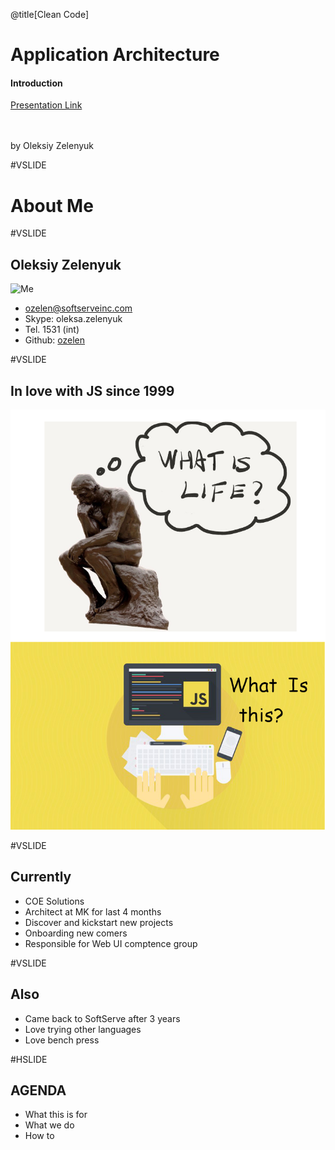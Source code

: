 @title[Clean Code]

# Application Architecture

#### Introduction

[Presentation Link](https://github.com/ozelen/presentation-app-architecture)

<br>
<br>
<span class="byline">by Oleksiy Zelenyuk</span>

#VSLIDE

# About Me

#VSLIDE

## Oleksiy Zelenyuk
![Me](assets/images/me.png)

- ozelen@softserveinc.com
- Skype: oleksa.zelenyuk
- Tel. 1531 (int)
- Github: [ozelen](https://github.com/ozelen/)

#VSLIDE

## In love with JS since 1999

![Logo](assets/images/this.png)

#VSLIDE

## Currently

- COE Solutions                           <!-- .element: class="fragment" -->
- Architect at MK for last 4 months       <!-- .element: class="fragment" -->
- Discover and kickstart new projects     <!-- .element: class="fragment" -->
- Onboarding new comers                   <!-- .element: class="fragment" -->
- Responsible for Web UI comptence group  <!-- .element: class="fragment" -->

#VSLIDE

## Also

- Came back to SoftServe after 3 years    <!-- .element: class="fragment" -->
- Love trying other languages             <!-- .element: class="fragment" -->
- Love bench press                        <!-- .element: class="fragment" -->

#HSLIDE
## AGENDA

- What this is for <!-- .element: class="fragment" -->
- What we do       <!-- .element: class="fragment" -->
- How to           <!-- .element: class="fragment" -->